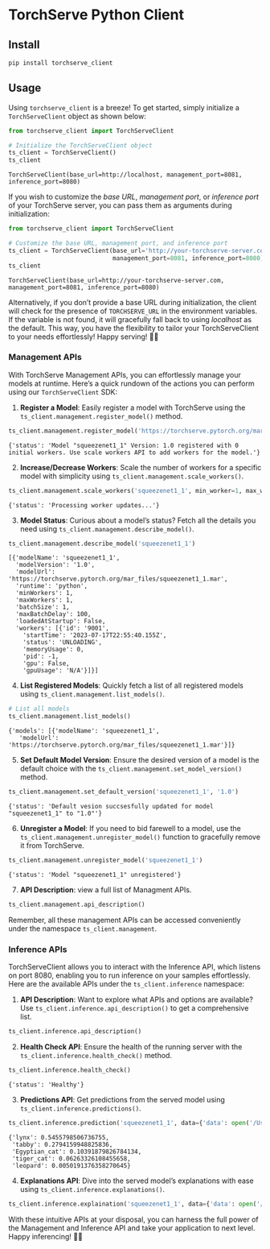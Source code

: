 # TorchServe Python Client

<!-- WARNING: THIS FILE WAS AUTOGENERATED! DO NOT EDIT! -->

## Install

``` sh
pip install torchserve_client
```

## Usage

Using `torchserve_client` is a breeze! To get started, simply initialize
a `TorchServeClient` object as shown below:

``` python
from torchserve_client import TorchServeClient

# Initialize the TorchServeClient object
ts_client = TorchServeClient()
ts_client
```

    TorchServeClient(base_url=http://localhost, management_port=8081, inference_port=8080)

If you wish to customize the *base URL*, *management port*, or
*inference port* of your TorchServe server, you can pass them as
arguments during initialization:

``` python
from torchserve_client import TorchServeClient

# Customize the base URL, management port, and inference port
ts_client = TorchServeClient(base_url='http://your-torchserve-server.com', 
                             management_port=8081, inference_port=8080)
ts_client
```

    TorchServeClient(base_url=http://your-torchserve-server.com, management_port=8081, inference_port=8080)

Alternatively, if you don’t provide a base URL during initialization,
the client will check for the presence of `TORCHSERVE_URL` in the
environment variables. If the variable is not found, it will gracefully
fall back to using *localhost* as the default. This way, you have the
flexibility to tailor your TorchServeClient to your needs effortlessly!
Happy serving! 🍿🔥

### Management APIs

With TorchServe Management APIs, you can effortlessly manage your models
at runtime. Here’s a quick rundown of the actions you can perform using
our `TorchServeClient` SDK:

1.  **Register a Model**: Easily register a model with TorchServe using
    the `ts_client.management.register_model()` method.

``` python
ts_client.management.register_model('https://torchserve.pytorch.org/mar_files/squeezenet1_1.mar')
```

    {'status': 'Model "squeezenet1_1" Version: 1.0 registered with 0 initial workers. Use scale workers API to add workers for the model.'}

2.  **Increase/Decrease Workers**: Scale the number of workers for a
    specific model with simplicity using
    `ts_client.management.scale_workers()`.

``` python
ts_client.management.scale_workers('squeezenet1_1', min_worker=1, max_worker=2)
```

    {'status': 'Processing worker updates...'}

3.  **Model Status**: Curious about a model’s status? Fetch all the
    details you need using `ts_client.management.describe_model()`.

``` python
ts_client.management.describe_model('squeezenet1_1')
```

    [{'modelName': 'squeezenet1_1',
      'modelVersion': '1.0',
      'modelUrl': 'https://torchserve.pytorch.org/mar_files/squeezenet1_1.mar',
      'runtime': 'python',
      'minWorkers': 1,
      'maxWorkers': 1,
      'batchSize': 1,
      'maxBatchDelay': 100,
      'loadedAtStartup': False,
      'workers': [{'id': '9001',
        'startTime': '2023-07-17T22:55:40.155Z',
        'status': 'UNLOADING',
        'memoryUsage': 0,
        'pid': -1,
        'gpu': False,
        'gpuUsage': 'N/A'}]}]

4.  **List Registered Models**: Quickly fetch a list of all registered
    models using `ts_client.management.list_models()`.

``` python
# List all models
ts_client.management.list_models()
```

    {'models': [{'modelName': 'squeezenet1_1',
       'modelUrl': 'https://torchserve.pytorch.org/mar_files/squeezenet1_1.mar'}]}

5.  **Set Default Model Version**: Ensure the desired version of a model
    is the default choice with the
    `ts_client.management.set_model_version()` method.

``` python
ts_client.management.set_default_version('squeezenet1_1', '1.0')
```

    {'status': 'Default vesion succsesfully updated for model "squeezenet1_1" to "1.0"'}

6.  **Unregister a Model**: If you need to bid farewell to a model, use
    the `ts_client.management.unregister_model()` function to gracefully
    remove it from TorchServe.

``` python
ts_client.management.unregister_model('squeezenet1_1')
```

    {'status': 'Model "squeezenet1_1" unregistered'}

7.  **API Description**: view a full list of Managment APIs.

``` python
ts_client.management.api_description()
```

Remember, all these management APIs can be accessed conveniently under
the namespace `ts_client.management`.

### Inference APIs

TorchServeClient allows you to interact with the Inference API, which
listens on port 8080, enabling you to run inference on your samples
effortlessly. Here are the available APIs under the
`ts_client.inference` namespace:

1.  **API Description**: Want to explore what APIs and options are
    available? Use `ts_client.inference.api_description()` to get a
    comprehensive list.

``` python
ts_client.inference.api_description()
```

2.  **Health Check API**: Ensure the health of the running server with
    the `ts_client.inference.health_check()` method.

``` python
ts_client.inference.health_check()
```

    {'status': 'Healthy'}

3.  **Predictions API**: Get predictions from the served model using
    `ts_client.inference.predictions()`.

``` python
ts_client.inference.prediction('squeezenet1_1', data={'data': open('/Users/ankursingh/Downloads/kitten_small.jpg', 'rb')})
```

    {'lynx': 0.5455798506736755,
     'tabby': 0.2794159948825836,
     'Egyptian_cat': 0.10391879826784134,
     'tiger_cat': 0.06263326108455658,
     'leopard': 0.0050191376358270645}

4.  **Explanations API**: Dive into the served model’s explanations with
    ease using `ts_client.inference.explanations()`.

``` python
ts_client.inference.explaination('squeezenet1_1', data={'data': open('/Users/ankursingh/Downloads/kitten_small.jpg', 'rb')})
```

With these intuitive APIs at your disposal, you can harness the full
power of the Management and Inference API and take your application to
next level. Happy inferencing! 🚀🔥
